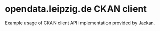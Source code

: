 # opendata.leipzig.de CKAN client

Example usage of CKAN client API implementation provided by [Jackan](https://opendatatrentino.github.io/jackan/).
